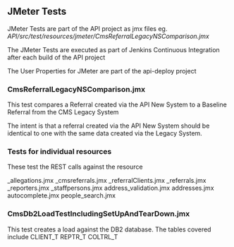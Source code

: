## JMeter Tests

JMeter Tests are part of the API project as jmx files eg. *API/src/test/resources/jmeter/CmsReferralLegacyNSComparison.jmx*

The JMeter Tests are executed as part of Jenkins Continuous Integration after each build of the API project

The User Properties for JMeter are part of the api-deploy project

### CmsReferralLegacyNSComparison.jmx

This test compares a Referral created via the API New System to a Baseline Referral from the CMS Legacy System

The intent is that a referral created via the API New System should be identical to one with the same data created via the Legacy System.

### Tests for individual resources

These test the REST calls against the resource

_allegations.jmx
_cmsreferrals.jmx
_referralClients.jmx
_referrals.jmx
_reporters.jmx
_staffpersons.jmx
address_validation.jmx
addresses.jmx
autocomplete.jmx
people_search.jmx

### CmsDb2LoadTestIncludingSetUpAndTearDown.jmx

This test creates a load against the DB2 database. The tables covered include
CLIENT_T
REPTR_T
COLTRL_T


